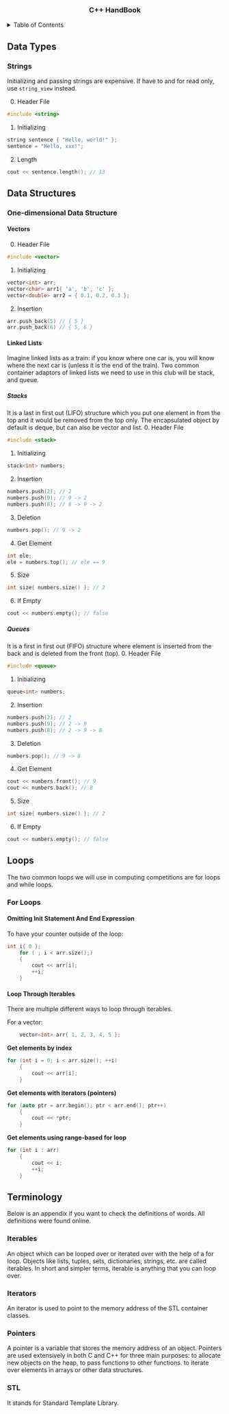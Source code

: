 <!-- DOCUMENT HEADING -->
<br />
<div align="center">
    <h3 align="center">C++ HandBook</h3>
</div>

<!-- TABLE OF CONTENTS -->
<details>
    <summary>Table of Contents</summary>
    <ol>
        <a href="#data-types">Data Types</a>
        <ul>
            <a href="#one-dimensional-data-structures">Strings</a>
        </ul>
        <a href="#data-structures">Data Structures</a>
        <ul>
            <a href="#one-dimensional-data-structures">One-dimensional Data Structures</a>
            <ul>
                <li><a href="#vectors">Vectors</a></li>
                <li><a href="#linked-lists">Linked Lists</a></li>
            </ul>
        </ul>
        <a href="#loops">Loops</a>
        <ul>
            <a href="#for-loops">For Loops</a>
            <ul>
                <li><a href="#omitting-init-statement-and-end-expression">Omitting Init Statement And End Expression</a></li>
                <li><a href="#loop-through-iterables">Loop Through Iterables</a></li>
            </ul>
        </ul>
        <a href="#terminology">Terminology</a>
    </ol>
</details>



<!-- DATA TYPES -->
## Data Types

### Strings
Initializing and passing strings are expensive. If have to and for read only, use `string_view` instead.

0. Header File
```cpp
#include <string>
```
1. Initializing
```cpp
string sentence { "Hello, world!" };
sentence = "Hello, xxx!";
```
2. Length
```cpp
cout << sentence.length(); // 13
```



<!-- DATA STRUCTURES -->
## Data Structures

### One-dimensional Data Structure

#### Vectors
0. Header File
```cpp
#include <vector>
```
1. Initializing
```cpp
vector<int> arr;
vector<char> arr1{ 'a', 'b', 'c' };
vector<double> arr2 = { 0.1, 0.2, 0.3 };
```
2. Insertion
```cpp
arr.push_back(5) // { 5 }
arr.push_back(6) // { 5, 6 }
```

#### Linked Lists
Imagine linked lists as a train: if you know where one car is, you will know where the next car is (unless it is the end of the train).
Two common container adaptors of linked lists we need to use in this club will be stack, and queue.

##### Stacks
It is a last in first out (LIFO) structure which you put one element in from the top and it would be removed from the top only. The encapsulated object by default is deque, but can also be vector and list.
0. Header File
```cpp
#include <stack>
```
1. Initializing
```cpp
stack<int> numbers;
```
2. Insertion
```cpp
numbers.push(2); // 2
numbers.push(9); // 9 -> 2
numbers.push(8); // 8 -> 9 -> 2
```
3. Deletion
```cpp
numbers.pop(); // 9 -> 2
```
4. Get Element
```cpp
int ele;
ele = numbers.top(); // ele == 9
```
5. Size
```cpp
int size{ numbers.size() }; // 2
```
6. If Empty
```cpp
cout << numbers.empty(); // false
```

##### Queues
It is a first in first out (FIFO) structure where element is inserted from the back and is deleted from the front (top).
0. Header File
```cpp
#include <queue>
```
1. Initializing
```cpp
queue<int> numbers;
```
2. Insertion
```cpp
numbers.push(2); // 2
numbers.push(9); // 2 -> 9
numbers.push(8); // 2 -> 9 -> 8
```
3. Deletion
```cpp
numbers.pop(); // 9 -> 8
```
4. Get Element
```cpp
cout << numbers.front(); // 9
cout << numbers.back(); // 8
```
5. Size
```cpp
int size{ numbers.size() }; // 2
```
6. If Empty
```cpp
cout << numbers.empty(); // false
```



<!-- LOOPS -->
## Loops

The two common loops we will use in computing competitions are for loops and while loops.

### For Loops

#### Omitting Init Statement And End Expression

To have your counter outside of the loop:
```cpp
int i{ 0 };
	for ( ; i < arr.size();)
	{
		cout << arr[i];
		++i;
	}
```

#### Loop Through Iterables

There are multiple different ways to loop through iterables.

For a vector:
```cpp
	vector<int> arr{ 1, 2, 3, 4, 5 };
```

**Get elements by index**
```cpp
for (int i = 0; i < arr.size(); ++i)
	{
		cout << arr[i];
	}
```

**Get elements with iterators (pointers)**
```cpp
for (auto ptr = arr.begin(); ptr < arr.end(); ptr++)
	{
		cout << *ptr;
	}
```

**Get elements using range-based for loop**
```cpp
for (int i : arr)
	{
		cout << i;
		++i;
	}
```

<!-- Terminology -->
## Terminology

Below is an appendix if you want to check the definitions of words. All definitions were found online.

### Iterables

An object which can be looped over or iterated over with the help of a for loop. Objects like lists, tuples, sets, dictionaries, strings, etc. are called iterables. In short and simpler terms, iterable is anything that you can loop over.

### Iterators

An iterator is used to point to the memory address of the STL container classes.

### Pointers

A pointer is a variable that stores the memory address of an object. Pointers are used extensively in both C and C++ for three main purposes: to allocate new objects on the heap, to pass functions to other functions. to iterate over elements in arrays or other data structures.

### STL

It stands for Standard Template Library.
